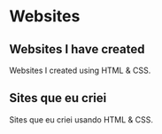 # Websites

## Websites I have created

Websites I created using HTML & CSS.

## Sites que eu criei

Sites que eu criei usando HTML & CSS.